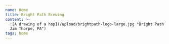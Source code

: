 ```yaml
---
name: Home
title: Bright Path Brewing
content: >-
  ![A drawing of a hop](/upload/brightpath-logo-large.jpg "Bright Path Brewing,
  Jim Thorpe, PA")
tags: home
---
```


